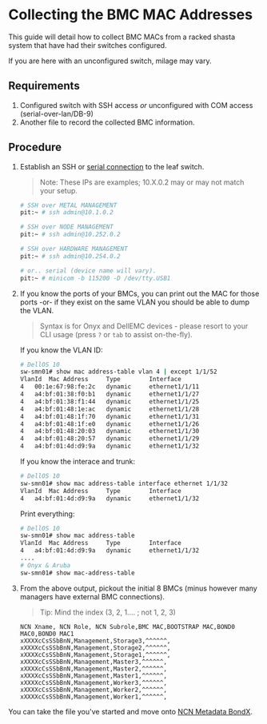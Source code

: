 # Collecting the BMC MAC Addresses

This guide will detail how to collect BMC MACs from a racked shasta system that have had their switches configured.

If you are here with an unconfigured switch, milage may vary.

## Requirements

1. Configured switch with SSH access _or_ unconfigured with COM access (serial-over-lan/DB-9)
2. Another file to record the collected BMC information.

## Procedure

1. Establish an SSH or [serial connection](303-NCN-METADATA-USB-SERIAL.md) to the leaf switch.
    > Note: These IPs are examples; 10.X.0.2 may or may not match your setup.
    ```bash 
    # SSH over METAL MANAGEMENT
    pit:~ # ssh admin@10.1.0.2

    # SSH over NODE MANAGEMENT
    pit:~ # ssh admin@10.252.0.2

    # SSH over HARDWARE MANAGEMENT
    pit:~ # ssh admin@10.254.0.2  

    # or.. serial (device name will vary).
    pit:~ # minicom -b 115200 -D /dev/tty.USB1 
    ```
2. If you know the ports of your BMCs, you can print out the MAC for those ports -or- if they exist on the same VLAN you should be able to dump the VLAN.
    > Syntax is for Onyx and DellEMC devices - please resort to your CLI usage (press `?` or `tab` to assist on-the-fly).

    If you know the VLAN ID: 
    ```bash
    # DellOS 10 
    sw-smn01# show mac address-table vlan 4 | except 1/1/52
    VlanId	Mac Address		Type		Interface
    4	00:1e:67:98:fe:2c	dynamic		ethernet1/1/11
    4	a4:bf:01:38:f0:b1	dynamic		ethernet1/1/27
    4	a4:bf:01:38:f1:44	dynamic		ethernet1/1/25
    4	a4:bf:01:48:1e:ac	dynamic		ethernet1/1/28
    4	a4:bf:01:48:1f:70	dynamic		ethernet1/1/31
    4	a4:bf:01:48:1f:e0	dynamic		ethernet1/1/26
    4	a4:bf:01:48:20:03	dynamic		ethernet1/1/30
    4	a4:bf:01:48:20:57	dynamic		ethernet1/1/29
    4	a4:bf:01:4d:d9:9a	dynamic		ethernet1/1/32
    ```
    If you know the interace and trunk:
    ```bash
    # DellOS 10
    sw-smn01# show mac address-table interface ethernet 1/1/32
    VlanId	Mac Address		Type		Interface
    4	a4:bf:01:4d:d9:9a	dynamic		ethernet1/1/32
    ```
    Print everything:
    ```bash
    # DellOS 10
    sw-smn01# show mac address-table
    VlanId	Mac Address		Type		Interface
    4	a4:bf:01:4d:d9:9a	dynamic		ethernet1/1/32
    ....
    # Onyx & Aruba
    sw-smn01# show mac-address-table

    ```
3. From the above output, pickout the initial 8 BMCs (minus however many managers have external BMC connections).
    > Tip: Mind the index (3, 2, 1.... ; not 1, 2, 3)
    ```
    NCN Xname, NCN Role, NCN Subrole,BMC MAC,BOOTSTRAP MAC,BOND0 MAC0,BOND0 MAC1
    xXXXXcCsSSbBnN,Management,Storage3,^^^^^^,
    xXXXXcCsSSbBnN,Management,Storage2,^^^^^^,
    xXXXXcCsSSbBnN,Management,Storage1,^^^^^^,
    xXXXXcCsSSbBnN,Management,Master3,^^^^^^,
    xXXXXcCsSSbBnN,Management,Master2,^^^^^^,
    xXXXXcCsSSbBnN,Management,Master1,^^^^^^,
    xXXXXcCsSSbBnN,Management,Worker3,^^^^^^,
    xXXXXcCsSSbBnN,Management,Worker2,^^^^^^,
    xXXXXcCsSSbBnN,Management,Worker1,^^^^^^,
    ```

You can take the file you've started and move onto [NCN Metadata BondX](302-NCN-METADATA-BONDX.md).